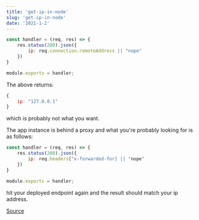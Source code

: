 ```yaml
---
title: 'get-ip-in-node'
slug: 'get-ip-in-node'
date: '2021-1-2'
---
```



```javascript
const handler = (req, res) => {
    res.status(200).json({
        ip: req.connection.remoteAddress || "nope"
    })
}

module.exports = handler;
```

The above returns: 

```javascript
{
    ip: "127.0.0.1"
}
```

which is probably not what you want.

The app instance is behind a proxy and what you're probably looking for is as follows:

```javascript
const handler = (req, res) => {
    res.status(200).json({
        ip: req.headers["x-forwarded-for] || "nope"
    })
}

module.exports = handler;
```

hit your deployed endpoint again and the result should match your ip address.

[Source](https://stackoverflow.com/a/8107922)
